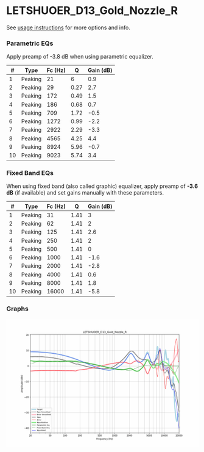 # LETSHUOER_D13_Gold_Nozzle_R
See [usage instructions](https://github.com/jaakkopasanen/AutoEq#usage) for more options and info.

### Parametric EQs
Apply preamp of -3.8 dB when using parametric equalizer.

|   # | Type    |   Fc (Hz) |    Q |   Gain (dB) |
|-----|---------|-----------|------|-------------|
|   1 | Peaking |        21 | 6    |         0.9 |
|   2 | Peaking |        29 | 0.27 |         2.7 |
|   3 | Peaking |       172 | 0.49 |         1.5 |
|   4 | Peaking |       186 | 0.68 |         0.7 |
|   5 | Peaking |       709 | 1.72 |        -0.5 |
|   6 | Peaking |      1272 | 0.99 |        -2.2 |
|   7 | Peaking |      2922 | 2.29 |        -3.3 |
|   8 | Peaking |      4565 | 4.25 |         4.4 |
|   9 | Peaking |      8924 | 5.96 |        -0.7 |
|  10 | Peaking |      9023 | 5.74 |         3.4 |

### Fixed Band EQs
When using fixed band (also called graphic) equalizer, apply preamp of **-3.6 dB** (if available) and set gains manually with these parameters.

|   # | Type    |   Fc (Hz) |    Q |   Gain (dB) |
|-----|---------|-----------|------|-------------|
|   1 | Peaking |        31 | 1.41 |         3   |
|   2 | Peaking |        62 | 1.41 |         2   |
|   3 | Peaking |       125 | 1.41 |         2.6 |
|   4 | Peaking |       250 | 1.41 |         2   |
|   5 | Peaking |       500 | 1.41 |         0   |
|   6 | Peaking |      1000 | 1.41 |        -1.6 |
|   7 | Peaking |      2000 | 1.41 |        -2.8 |
|   8 | Peaking |      4000 | 1.41 |         0.6 |
|   9 | Peaking |      8000 | 1.41 |         1.8 |
|  10 | Peaking |     16000 | 1.41 |        -5.8 |

### Graphs
![](./LETSHUOER_D13_Gold_Nozzle_R.png)
